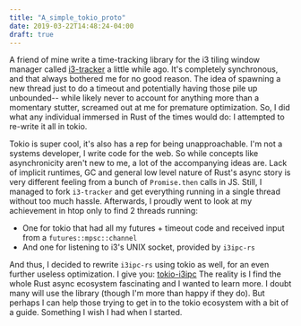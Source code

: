 ```yaml
---
title: "A_simple_tokio_proto"
date: 2019-03-22T14:48:24-04:00
draft: true
---
```


A friend of mine write a time-tracking library for the i3 tiling window manager called [i3-tracker](https://github.com/danbruce/i3-tracker-rs) a little while ago. It's completely synchronous, and that always bothered me for no good reason. The idea of spawning a new thread just to do a timeout and potentially having those pile up unbounded-- while likely never to account for anything more than a momentary stutter, screamed out at me for premature optimization. So, I did what any individual immersed in Rust of the times would do: I attempted to re-write it all in tokio.

Tokio is super cool, it's also has a rep for being unapproachable. I'm not a systems developer, I write code for the web. So while concepts like asynchronicity aren't new to me, a lot of the accompanying ideas are. Lack of implicit runtimes, GC and general low level nature of Rust's async story is very different feeling from a bunch of `Promise.then` calls in JS. Still, I managed to fork `i3-tracker` and get everything running in a single thread without too much hassle. Afterwards, I proudly went to look at my achievement in htop only to find 2 threads running:

- One for tokio that had all my futures + timeout code and received input from a `futures::mpsc::channel`
- And one for listening to i3's UNIX socket, provided by `i3ipc-rs`

And thus, I decided to rewrite `i3ipc-rs` using tokio as well, for an even further useless optimization. I give you: [tokio-i3ipc](https://github.com/leshow/tokio-i3ipc) The reality is I find the whole Rust async ecosystem fascinating and I wanted to learn more. I doubt many will use the library (though I'm more than happy if they do). But perhaps I can help those trying to get in to the tokio ecosystem with a bit of a guide. Something I wish I had when I started.
